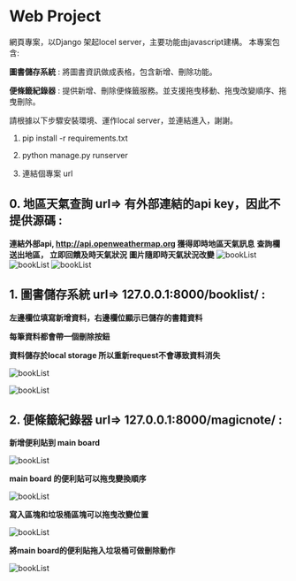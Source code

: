 # Web Project

網頁專案，以Django 架起locel server，主要功能由javascript建構。 本專案包含:

**圖書儲存系統** : 將圖書資訊做成表格，包含新增、刪除功能。

**便條籤紀錄器** : 提供新增、刪除便條籤服務。並支援拖曳移動、拖曳改變順序、拖曳刪除。

請根據以下步驟安裝環境、運作local server，並連結進入，謝謝。


1. pip install -r requirements.txt

2. python manage.py runserver

3. 連結個專案 url

## 0. 地區天氣查詢 url=> 有外部連結的api key，因此不提供源碼 :
**連結外部api, http://api.openweathermap.org 獲得即時地區天氣訊息**
**查詢欄送出地區， 立即回饋及時天氣狀況**
**圖片隨即時天氣狀況改變**
![bookList](https://github.com/aaa123848/Web_project/blob/master/img/cloud.PNG)
![bookList](https://github.com/aaa123848/Web_project/blob/master/img/rain.PNG)
![bookList](https://github.com/aaa123848/Web_project/blob/master/img/normal.PNG)

## 1. 圖書儲存系統 url=> 127.0.0.1:8000/booklist/ :

**左邊欄位填寫新增資料，右邊欄位顯示已儲存的書籍資料**

**每筆資料都會帶一個刪除按鈕**

**資料儲存於local storage 所以重新request不會導致資料消失**

![bookList](https://github.com/aaa123848/Web_project/blob/master/img/bls_1.PNG)

![bookList](https://github.com/aaa123848/Web_project/blob/master/img/bls_3.PNG)

## 2. 便條籤紀錄器 url=> 127.0.0.1:8000/magicnote/ :

**新增便利貼到 main board**

![bookList](https://github.com/aaa123848/Web_project/blob/master/img/mn_1.PNG)

**main board 的便利貼可以拖曳變換順序**

![bookList](https://github.com/aaa123848/Web_project/blob/master/img/mn_2.PNG)

**寫入區塊和垃圾桶區塊可以拖曳改變位置**

![bookList](https://github.com/aaa123848/Web_project/blob/master/img/mn_3.PNG)

**將main board的便利貼拖入垃圾桶可做刪除動作**

![bookList](https://github.com/aaa123848/Web_project/blob/master/img/mn_4.PNG)




